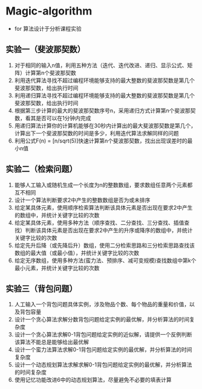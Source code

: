 # Magic-algorithm
- for 算法设计于分析课程实验
## 实验一（斐波那契数）  
1. 对于相同的输入n值，利用五种方法（迭代、迭代改进、递归、显示公式、矩阵）计算第n个斐波那契数  
2. 利用迭代算法寻找不超过编程环境能够支持的最大整数的斐波那契数是第几个斐波那契数，给出执行时间  
3. 利用递归算法寻找不超过编程环境能够支持的最大整数的斐波那契数是第几个斐波那契数，给出执行时间  
4. 根据第三步计算的最大的斐波那契数序号n，采用递归方式计算第n个斐波那契数，看其是否可以在1分钟内完成  
5. 用递归算法计算你的计算机能够在30秒内计算出的最大斐波那契数是第几个，计算出下一个斐波那契数的时间是多少，利用迭代算法求解同样的问题  
6. 利用公式F(n) = [n/sqrt(5)]快速计算第n个斐波那契数，找出出现误差时的最小n值  
## 实验二（检索问题）  
1. 能够人工输入或随机生成一个长度为n的整数数组，要求数组任意两个元素都互不相同  
2. 设计一个算法判断要求2中产生的整数数组是否为或未排序  
3. 给定某具体元素，使用顺序检索算法判断该具体元素是否出现在要求2中产生的数组中，并统计关键字比较的次数  
4. 给定某具体元素，使用多种方法（顺序查找、二分查找、三分查找、插值查找）判断该具体元素是否出现在要求2中产生的升序或降序的数组中，并统计关键字比较的次数  
5. 给定先升后降（或先降后升）数组，使用二分检索思路和三分检索思路查找该数组的最大值（或最小值），并统计关键字比较的次数  
6. 给定无序数组，使用多种方法(蛮力法、预排序、减可变规模)查找数组中第k个最小元素，并统计关键字比较的次数  
## 实验三（背包问题）  
1. 人工输入一个背包问题具体实例，涉及物品个数、每个物品的重量和价值，以及背包容量  
2. 设计一个贪心算法求解分数背包问题给定实例的最优解，并分析算法的时间复杂度  
3. 设计一个贪心算法求解0-1背包问题给定实例的近似解，请提供一个反例判断该算法不能总是能够给出最优解  
4. 设计一个蛮力法算法求解0-1背包问题给定实例的最优解，并分析算法的时间复杂度  
5. 设计一个动态规划算法求解求解0-1背包问题给定实例的最优解，并分析算法的时间复杂度  
6. 使用记忆功能改进6中的动态规划算法，尽量避免不必要的填表计算  
